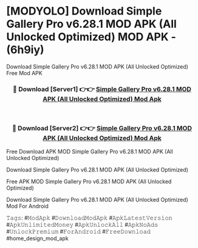 # [MODYOLO] Download Simple Gallery Pro v6.28.1 MOD APK (All Unlocked Optimized) MOD APK - (6h9iy)
Download Simple Gallery Pro v6.28.1 MOD APK (All Unlocked Optimized) Free Mod APK

<div align="center">
<h3>🔴 Download [Server1] 👉👉 <a href="https://apk-comot.site?title=Simple_Gallery_Pro_v6.28.1_MOD_APK_(All_Unlocked_Optimized)">Simple Gallery Pro v6.28.1 MOD APK (All Unlocked Optimized) Mod Apk</a></h3><br>

<h3>🔴 Download [Server2] 👉👉 <a href="https://apk-comot.site?title=Simple_Gallery_Pro_v6.28.1_MOD_APK_(All_Unlocked_Optimized)">Simple Gallery Pro v6.28.1 MOD APK (All Unlocked Optimized) Mod Apk</a></h3>
</div>


Free Download APK MOD Simple Gallery Pro v6.28.1 MOD APK (All Unlocked Optimized)

Download Simple Gallery Pro v6.28.1 MOD APK (All Unlocked Optimized) 

Free APK MOD Simple Gallery Pro v6.28.1 MOD APK (All Unlocked Optimized) 

Download Simple Gallery Pro v6.28.1 MOD APK (All Unlocked Optimized) Mod For Android

𝚃𝚊𝚐𝚜: #𝙼𝚘𝚍𝙰𝚙𝚔 #𝙳𝚘𝚠𝚗𝚕𝚘𝚊𝚍𝙼𝚘𝚍𝙰𝚙𝚔 #𝙰𝚙𝚔𝙻𝚊𝚝𝚎𝚜𝚝𝚅𝚎𝚛𝚜𝚒𝚘𝚗 #𝙰𝚙𝚔𝚄𝚗𝚕𝚒𝚖𝚒𝚝𝚎𝚍𝙼𝚘𝚗𝚎𝚢 #𝙰𝚙𝚔𝚄𝚗𝚕𝚘𝚌𝚔𝙰𝚕𝚕 #𝙰𝚙𝚔𝙽𝚘𝙰𝚍𝚜 #𝚄𝚗𝚕𝚘𝚌𝚔𝙿𝚛𝚎𝚖𝚒𝚞𝚖 #𝙵𝚘𝚛𝙰𝚗𝚍𝚛𝚘𝚒𝚍 #𝙵𝚛𝚎𝚎𝙳𝚘𝚠𝚗𝚕𝚘𝚊𝚍 #home_design_mod_apk